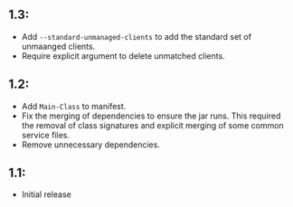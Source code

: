 ## 1.3:

* Add `--standard-unmanaged-clients` to add the standard set of unmaanged clients.
* Require explicit argument to delete unmatched clients.

## 1.2:

* Add `Main-Class` to manifest.
* Fix the merging of dependencies to ensure the jar runs. This
  required the removal of class signatures and explicit merging
  of some common service files.
* Remove unnecessary dependencies.

## 1.1:

* Initial release
